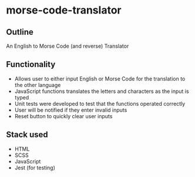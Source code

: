 # morse-code-translator

## Outline

An English to Morse Code (and reverse) Translator

## Functionality

-   Allows user to either input English or Morse Code for the translation to the other language
-   JavaScript functions translates the letters and characters as the input is typed
-   Unit tests were developed to test that the functions operated correctly
-   User will be notified if they enter invalid inputs
-   Reset button to quickly clear user inputs

## Stack used

-   HTML
-   SCSS
-   JavaScript
-   Jest (for testing)
